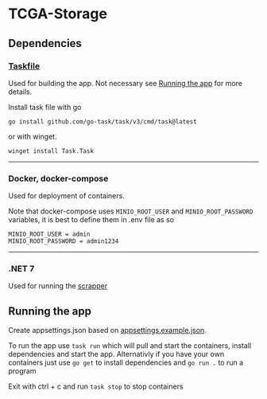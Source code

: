 # TCGA-Storage
## Dependencies
###  [Taskfile](https://taskfile.dev/) 
Used for building the app. Not necessary see [Running the app]() for more details.

Install task file with go

    go install github.com/go-task/task/v3/cmd/task@latest
or with winget.

    winget install Task.Task

___
### Docker, docker-compose
Used for deployment of containers.

Note that docker-compose uses `MINIO_ROOT_USER` and `MINIO_ROOT_PASSWORD` variables, it is best to define them in .env file as so

    MINIO_ROOT_USER = admin
    MINIO_ROOT_PASSWORD = admin1234

___
### .NET 7 
Used for running the [scrapper](https://github.com/killi1812/PPPK-Scrapper)
## Running the app
Create appsettings.json based on [appsettings.example.json](https://github.com/killi1812/TCGA-Storage/blob/master/appsettings.example.json).

To run the app use `task run` which will pull and start the containers, install dependencies and start the app. Alternativly if you have your own containers just use `go get` to install dependencies and `go run .` to run a program

Exit with ctrl + c and run `task stop` to stop containers
